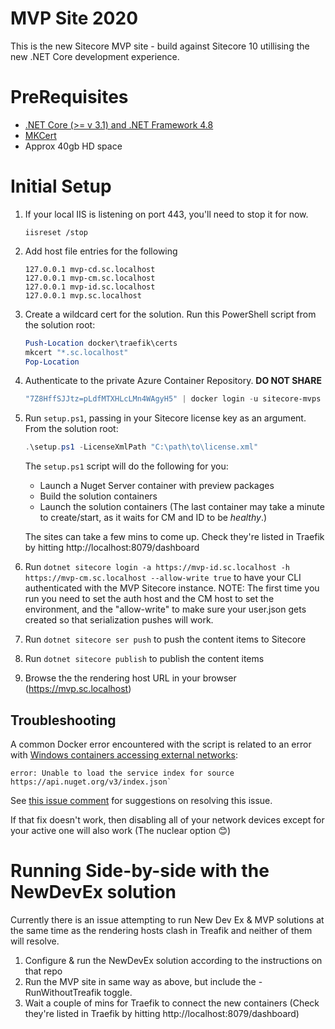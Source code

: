 # MVP Site 2020
This is the new Sitecore MVP site - build against Sitecore 10 utillising the new .NET Core development experience.

# PreRequisites
- [.NET Core (>= v 3.1) and .NET Framework 4.8](https://dotnet.microsoft.com/download)
- [MKCert](https://github.com/FiloSottile/mkcert)
- Approx 40gb HD space

# Initial Setup

1. If your local IIS is listening on port 443, you'll need to stop it for now.
    ```
    iisreset /stop
    ```

2. Add host file entries for the following
    ```
    127.0.0.1 mvp-cd.sc.localhost
    127.0.0.1 mvp-cm.sc.localhost
    127.0.0.1 mvp-id.sc.localhost
    127.0.0.1 mvp.sc.localhost
    ```

3. Create a wildcard cert for the solution. Run this PowerShell script from the solution root:
    ```ps1
    Push-Location docker\traefik\certs
    mkcert "*.sc.localhost"
    Pop-Location
    ```

4. Authenticate to the private Azure Container Repository. **DO NOT SHARE**
    ```ps1
    "7Z8HffSJJtz=pLdfMTXHLcLMn4WAgyH5" | docker login -u sitecore-mvps --password-stdin devexmvp.azurecr.io
    ```

5. Run `setup.ps1`, passing in your Sitecore license key as an argument. From the solution root:
    ```ps1
    .\setup.ps1 -LicenseXmlPath "C:\path\to\license.xml"
    ```
    The `setup.ps1` script will do the following for you:
    * Launch a Nuget Server container with preview packages
    * Build the solution containers
    * Launch the solution containers  (The last container may take a minute to create/start, as it waits for CM and ID to be *healthy*.)

    The sites can take a few mins to come up. Check they're listed in Traefik by hitting http://localhost:8079/dashboard

6. Run `dotnet sitecore login -a https://mvp-id.sc.localhost -h https://mvp-cm.sc.localhost --allow-write true` to have your CLI authenticated with the MVP Sitecore instance.
    NOTE: The first time you run you need to set the auth host and the CM host to set the environment, and the "allow-write" to make sure your user.json gets created so that serialization pushes will work.

7. Run `dotnet sitecore ser push` to push the content items to Sitecore

8. Run `dotnet sitecore publish` to publish the content items

 9. Browse the the rendering host URL in your browser (https://mvp.sc.localhost)

## Troubleshooting

A common Docker error encountered with the script is related to an error with [Windows containers accessing external networks](https://github.com/docker/for-win/issues/2760):
```
error: Unable to load the service index for source https://api.nuget.org/v3/index.json`
```
See [this issue comment](https://github.com/docker/for-win/issues/2760#issuecomment-430889666) for suggestions on resolving this issue.

If that fix doesn't work, then disabling all of your network devices except for your active one will also work (The nuclear option 😊)

# Running Side-by-side with the NewDevEx solution

Currently there is an issue attempting to run New Dev Ex & MVP solutions at the same time as the rendering hosts clash in Treafik and neither of them will resolve.

1. Configure & run the NewDevEx solution according to the instructions on that repo
2. Run the MVP site in same way as above, but include the -RunWithoutTreafik toggle.
3. Wait a couple of mins for Traefik to connect the new containers (Check they're listed in Traefik by hitting http://localhost:8079/dashboard)
